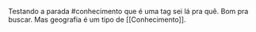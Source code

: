 Testando a parada #conhecimento que é uma tag sei lá pra quê. Bom pra buscar. Mas geografia é um tipo de [[Conhecimento]].